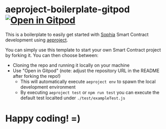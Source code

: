 # aeproject-boilerplate-gitpod [![Open in Gitpod](https://gitpod.io/button/open-in-gitpod.svg)](https://gitpod.io/#https://github.com/JupiterXiaoxiaoYu/aeproject-boilerplate-gitpod)

This is a boilerplate to easily get started with [Sophia](https://docs.aeternity.com/aesophia) Smart Contract development using [aeproject](https://docs.aeternity.com/aeproject).

You can simply use this template to start your own Smart Contract project by forking it. You can then choose between:
- Cloning the repo and running it locally on your machine
- Use "Open in Gitpod" (note: adjust the repository URL in the README after forking the repo!)
    - This will automatically execute `aeproject env` to spawn the local development environment
    - By executing `aeproject test` or `npm run test` you can execute the default test localted under `./test/exampleTest.js`

# Happy coding! =)
